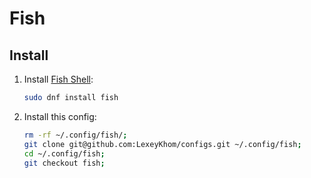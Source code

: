 # Fish

## Install

1. Install [Fish Shell](https://fishshell.com/):

   ```bash
   sudo dnf install fish
   ```

2. Install this config:

   ```bash
   rm -rf ~/.config/fish/;
   git clone git@github.com:LexeyKhom/configs.git ~/.config/fish;
   cd ~/.config/fish;
   git checkout fish;
   ```


